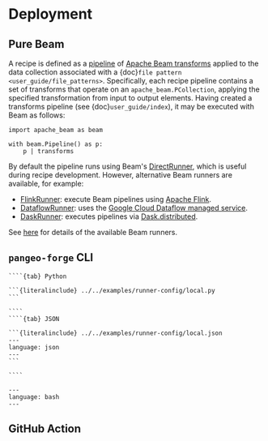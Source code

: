 # Deployment

## Pure Beam

A recipe is defined as a [pipeline](https://beam.apache.org/documentation/programming-guide/#creating-a-pipeline) of [Apache Beam transforms](https://beam.apache.org/documentation/programming-guide/#transforms) applied to the data collection associated with a {doc}`file pattern <user_guide/file_patterns>`. Specifically, each recipe pipeline contains a set of transforms that operate on an `apache_beam.PCollection`, applying the specified transformation from input to output elements. Having created a transforms pipeline (see {doc}`user_guide/index`), it may be executed with Beam as follows:

```{code-block} python
import apache_beam as beam

with beam.Pipeline() as p:
    p | transforms
```

By default the pipeline runs using Beam's [DirectRunner](https://beam.apache.org/documentation/runners/direct/), which is useful during recipe development. However, alternative Beam runners are available, for example:
* [FlinkRunner](https://beam.apache.org/documentation/runners/flink/): execute Beam pipelines using [Apache Flink](https://flink.apache.org/).
* [DataflowRunner](https://beam.apache.org/documentation/runners/dataflow/): uses the [Google Cloud Dataflow managed service](https://cloud.google.com/dataflow/service/dataflow-service-desc).
* [DaskRunner](https://beam.apache.org/releases/pydoc/current/apache_beam.runners.dask.dask_runner.html): executes pipelines via [Dask.distributed](https://distributed.dask.org/en/stable/).

See [here](https://beam.apache.org/documentation/#runners) for details of the available Beam runners.

## `pangeo-forge` CLI

`````{tabs}
````{tab} Python

```{literalinclude} ../../examples/runner-config/local.py
```

````
````{tab} JSON

```{literalinclude} ../../examples/runner-config/local.json
---
language: json
---
```

````
`````

```{literalinclude} ../../examples/runner-commands/bake.sh
---
language: bash
---
```

## GitHub Action
